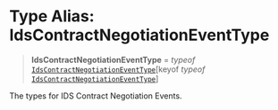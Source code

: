 # Type Alias: IdsContractNegotiationEventType

> **IdsContractNegotiationEventType** = *typeof* [`IdsContractNegotiationEventType`](../variables/IdsContractNegotiationEventType.md)\[keyof *typeof* [`IdsContractNegotiationEventType`](../variables/IdsContractNegotiationEventType.md)\]

The types for IDS Contract Negotiation Events.
